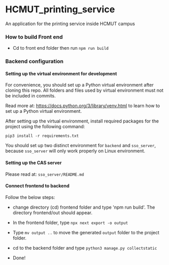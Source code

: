 # HCMUT_printing_service

An application for the printing service inside HCMUT campus

### How to build Front end

- Cd to front end folder then run `npm run build`


### Backend configuration

#### Setting up the virtual environment for development

For convenience, you should set up a Python virtual environment after cloning this repo.
All folders and files used by virtual environment must not be included in commits.

Read more at: https://docs.python.org/3/library/venv.html to learn how to set up a Python virtual environment.

After setting up the virtual environment, install required packages for the project using the following command:

`pip3 install -r requirements.txt`

You should set up two distinct environment for `backend` and `sso_server`, because `sso_server` will only work properly on Linux environment.

#### Setting up the CAS server

Please read at: `sso_server/README.md`

#### Connect frontend to backend

Follow the below steps:

 - change directory (cd) frontend folder and type 'npm run build'. The directory frontend/out should appear.

 - In the frontend folder, type `npx next export -o output`

 - Type `mv output ..` to move the generated `output` folder to the project folder.

 - cd to the backend folder and type `python3 manage.py collectstatic`

 - Done!

